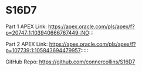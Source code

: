 # S16D7

Part 1 APEX Link:
https://apex.oracle.com/pls/apex/f?p=20747:1:103940666767449::NO:::

Part 2 APEX Link:
https://apex.oracle.com/pls/apex/f?p=107739:1:105843694479957:::::

GitHub Repo:
https://github.com/connercollins/S16D7